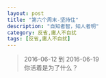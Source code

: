 ```yaml
---
layout: post
title: "第六个周末-坚持住"
description: "自知者智，知人者明"
category: 反省,庸人不自扰
tags: [反省,庸人不自扰]
---
```


> 2016-06-12 到 2016-06-19    
> 你活着是为了什么？
